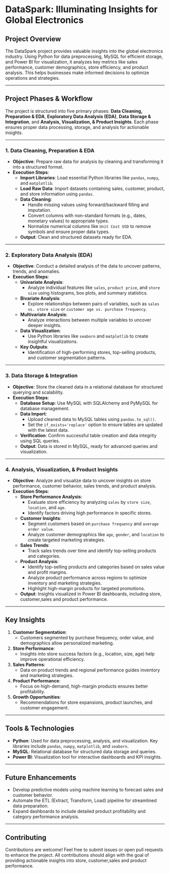 # DataSpark: Illuminating Insights for Global Electronics

## Project Overview
The DataSpark project provides valuable insights into the global electronics industry. Using Python for data preprocessing, MySQL for efficient storage, and Power BI for visualization, it analyzes key metrics like sales performance, customer demographics, store efficiency, and product analysis. This helps businesses make informed decisions to optimize operations and strategies.

---

## Project Phases & Workflow
The project is structured into five primary phases: **Data Cleaning, Preparation & EDA**, **Exploratory Data Analysis (EDA)**, **Data Storage & Integration**, and **Analysis, Visualization, & Product Insights**. Each phase ensures proper data processing, storage, and analysis for actionable insights.

---

### 1. Data Cleaning, Preparation & EDA
- **Objective**: Prepare raw data for analysis by cleaning and transforming it into a structured format.
- **Execution Steps**:
  - **Import Libraries**: Load essential Python libraries like `pandas`, `numpy`, and `matplotlib`.
  - **Load Raw Data**: Import datasets containing sales, customer, product, and store information using `pandas`.
  - **Data Cleaning**:
    - Handle missing values using forward/backward filling and imputation.
    - Convert columns with non-standard formats (e.g., dates, monetary values) to appropriate types.
    - Normalize numerical columns like `Unit Cost USD` to remove symbols and ensure proper data types.
  - **Output**: Clean and structured datasets ready for EDA.

---

### 2. Exploratory Data Analysis (EDA)
- **Objective**: Conduct a detailed analysis of the data to uncover patterns, trends, and anomalies.
- **Execution Steps**:
  - **Univariate Analysis**:
    - Analyze individual features like `sales`, `product price`, and `store size` using histograms, box plots, and summary statistics.
  - **Bivariate Analysis**:
    - Explore relationships between pairs of variables, such as `sales vs. store size` or `customer age vs. purchase frequency`.
  - **Multivariate Analysis**:
    - Analyze interactions between multiple variables to uncover deeper insights.
  - **Data Visualization**:
    - Use Python libraries like `seaborn` and `matplotlib` to create insightful visualizations.
  - **Key Outputs**:
    - Identification of high-performing stores, top-selling products, and customer segmentation patterns.

---

### 3. Data Storage & Integration
- **Objective**: Store the cleaned data in a relational database for structured querying and scalability.
- **Execution Steps**:
  - **Database Setup**: Use MySQL with SQLAlchemy and PyMySQL for database management.
  - **Data Import**:
    - Upload cleaned data to MySQL tables using `pandas.to_sql()`.
    - Set the `if_exists='replace'` option to ensure tables are updated with the latest data.
  - **Verification**: Confirm successful table creation and data integrity using SQL queries.
  - **Output**: Data is stored in MySQL, ready for advanced queries and visualization.

---

### 4. Analysis, Visualization, & Product Insights
- **Objective**: Analyze and visualize data to uncover insights on store performance, customer behavior, sales trends, and product analysis.
- **Execution Steps**:
  - **Store Performance Analysis**:
    - Evaluate store efficiency by analyzing `sales` by `store size`, `location`, and `age`.
    - Identify factors driving high performance in specific stores.
  - **Customer Insights**:
    - Segment customers based on `purchase frequency` and `average order value`.
    - Analyze customer demographics like `age`, `gender`, and `location` to create targeted marketing strategies.
  - **Sales Trends**:
    - Track sales trends over time and identify top-selling products and categories.
  - **Product Analysis**:
    - Identify top-selling products and categories based on sales value and profit margins.
    - Analyze product performance across regions to optimize inventory and marketing strategies.
    - Highlight high-margin products for targeted promotions.
  - **Output**: Insights visualized in Power BI dashboards, including store, customer,sales and product performance.

---

## Key Insights
1. **Customer Segmentation**:
   - Customers segmented by purchase frequency, order value, and demographics allow personalized marketing.
2. **Store Performance**:
   - Insights into store success factors (e.g., location, size, age) help improve operational efficiency.
3. **Sales Patterns**:
   - Data on product trends and regional performance guides inventory and marketing strategies.
4. **Product Performance**:
   - Focus on high-demand, high-margin products ensures better profitability.
5. **Growth Opportunities**:
   - Recommendations for store expansions, product launches, and customer engagement.

---

## Tools & Technologies
- **Python**: Used for data preprocessing, analysis, and visualization. Key libraries include `pandas`, `numpy`, `matplotlib`, and `seaborn`.
- **MySQL**: Relational database for structured data storage and queries.
- **Power BI**: Visualization tool for interactive dashboards and KPI insights.

---

## Future Enhancements
- Develop predictive models using machine learning to forecast sales and customer behavior.
- Automate the ETL (Extract, Transform, Load) pipeline for streamlined data preparation.
- Expand dashboards to include detailed product profitability and category performance analysis.

---

## Contributing
Contributions are welcome! Feel free to submit issues or open pull requests to enhance the project. All contributions should align with the goal of providing actionable insights into store, customer,sales and product performance.
